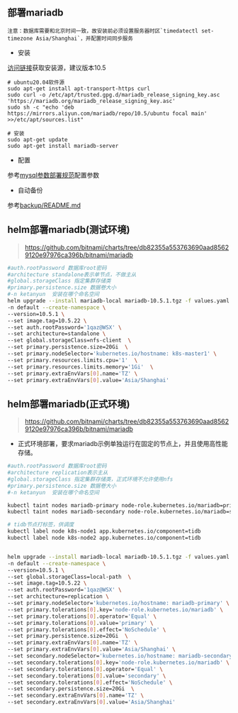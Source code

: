 ## 部署mariadb

    注意：数据库需要和北京时间一致，故安装前必须设置服务器时区`timedatectl set-timezone Asia/Shanghai`，并配置时间同步服务


- 安装

[访问链接](https://mariadb.org/download/?t=repo-config&d=20.04+%22focal%22&v=10.5&r_m=aliyun)获取安装源，建议版本10.5

```shell
# ubuntu20.04软件源
sudo apt-get install apt-transport-https curl
sudo curl -o /etc/apt/trusted.gpg.d/mariadb_release_signing_key.asc 'https://mariadb.org/mariadb_release_signing_key.asc'
sudo sh -c "echo 'deb https://mirrors.aliyun.com/mariadb/repo/10.5/ubuntu focal main' >>/etc/apt/sources.list"

# 安装
sudo apt-get update
sudo apt-get install mariadb-server
```

- 配置

参考[mysql参数部署规范](https://git.ketanyun.cn/operation/docs/-/wikis/mysql%E5%8F%82%E6%95%B0%E9%83%A8%E7%BD%B2%E8%A7%84%E8%8C%83)配置参数


- 自动备份

参考[backup/README.md](backup/README.md)



## helm部署mariadb(测试环境)
> https://github.com/bitnami/charts/tree/db82355a553763690aad85629120e97976ca396b/bitnami/mariadb

```bash
#auth.rootPassword 数据库root密码
#architecture standalone表示单节点，不做主从
#global.storageClass 指定集群存储类
#primary.persistence.size 数据卷大小
#-n ketanyun  安装在哪个命名空间
helm upgrade --install mariadb-local mariadb-10.5.1.tgz -f values.yaml  \
-n default --create-namespace \
--version=10.5.1 \
--set image.tag=10.5.22 \
--set auth.rootPassword='1qaz@WSX' \
--set architecture=standalone \
--set global.storageClass=nfs-client  \
--set primary.persistence.size=20Gi  \
--set primary.nodeSelector='kubernetes.io/hostname: k8s-master1' \
--set primary.resources.limits.cpu='1'  \
--set primary.resources.limits.memory='1Gi'  \
--set primary.extraEnvVars[0].name='TZ' \
--set primary.extraEnvVars[0].value='Asia/Shanghai' 
```


## helm部署mariadb(正式环境)
> https://github.com/bitnami/charts/tree/db82355a553763690aad85629120e97976ca396b/bitnami/mariadb

- 正式环境部署，要求mariadb示例单独运行在固定的节点上，并且使用高性能存储。

```bash
#auth.rootPassword 数据库root密码
#architecture replication表示主从
#global.storageClass 指定集群存储类，正式环境不允许使用nfs
#primary.persistence.size 数据卷大小
#-n ketanyun  安装在哪个命名空间

kubectl taint nodes mariadb-primary node-role.kubernetes.io/mariadb=primary:NoSchedule
kubectl taint nodes mariadb-secondary node-role.kubernetes.io/mariadb=secondary:NoSchedule

# tidb节点打标签，供调度
kubectl label node k8s-node1 app.kubernetes.io/component=tidb
kubectl label node k8s-node2 app.kubernetes.io/component=tidb


helm upgrade --install mariadb-local mariadb-10.5.1.tgz -f values.yaml  \
-n default --create-namespace \
--version=10.5.1 \
--set global.storageClass=local-path  \
--set image.tag=10.5.22 \
--set auth.rootPassword='1qaz@WSX' \
--set architecture=replication \
--set primary.nodeSelector='kubernetes.io/hostname: mariadb-primary' \
--set primary.tolerations[0].key='node-role.kubernetes.io/mariadb' \
--set primary.tolerations[0].operator='Equal' \
--set primary.tolerations[0].value='primary' \
--set primary.tolerations[0].effect='NoSchedule' \
--set primary.persistence.size=20Gi  \
--set primary.extraEnvVars[0].name='TZ' \
--set primary.extraEnvVars[0].value='Asia/Shanghai' \
--set secondary.nodeSelector='kubernetes.io/hostname: mariadb-secondary' \
--set secondary.tolerations[0].key='node-role.kubernetes.io/mariadb' \
--set secondary.tolerations[0].operator='Equal' \
--set secondary.tolerations[0].value='secondary' \
--set secondary.tolerations[0].effect='NoSchedule' \
--set secondary.persistence.size=20Gi  \
--set secondary.extraEnvVars[0].name='TZ' \
--set secondary.extraEnvVars[0].value='Asia/Shanghai' 

```
